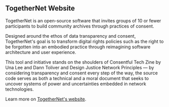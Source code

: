 ## TogetherNet Website

TogetherNet is an open-source software that invites groups of 10 or fewer participants to build community archives through practices of consent. 

Designed around the ethos of data transparency and consent, TogetherNet's goal is to transform digital rights policies such as the right to be forgotten into an embodied practice through reimagining software architecture and user experience. 

This tool and initiative stands on the shoulders of Consentful Tech Zine by Una Lee and Dann Toliver and Design Justice Network Principles ⁠— by considering transparency and consent every step of the way, the source code serves as both a technical and a moral document that seeks to uncover systems of power and uncertainties embedded in network technologies.

Learn more on [TogetherNet's website](https://togethernet.org/).
